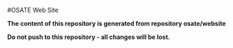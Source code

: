 #OSATE Web Site

**The content of this repository is generated from repository osate/website**

**Do not push to this repository - all changes will be lost.** 
